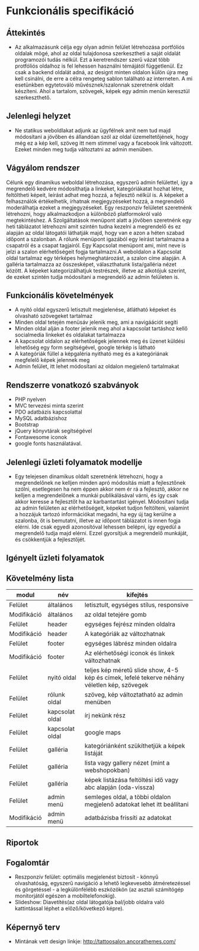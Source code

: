 # Funkcionális specifikáció

## Áttekintés
- Az alkalmazásunk célja egy olyan admin felület létrehozása portfóliós oldalak mögé, ahol az oldal tulajdonosa szerkesztheti a saját oldalát programozói tudás nélkül. Ezt a keretrendszer szerű vázat több protfóliós oldalhoz is fel lehessen használni témájától függetlenül. Ez csak a backend oldalát adná, az designt minten oldalon külön újra meg kell csinálni, de erre a célra rengeteg sablon található az interneten. A mi esetünkben egytetováló művésznek/szalonnak szeretnénk oldalt készíteni. Ahol a tartalom, szövegek, képek egy admin menün keresztül szerkeszthető.

## Jelenlegi helyzet
- Ne statikus weboldlakat adjunk az ügyfélnek amit nem tud majd módosítani a jövőben és állandóan szól az oldal üzemeltetőjének, hogy még ez a kép kell, szöveg itt nem stimmel vagy a facebook link változott. Ezeket minden meg tudja változtatni az admin menüben.

## Vágyálom rendszer
Célunk egy dinamikus weboldal létrehozása, egyszerű admin felülettel, így a megrendelő kedvére módosíthatja a linkeket, kategóriákatat hozhat létre, feltöltheti képeit, leírást adhat meg hozzá, a fejlesztő nélkül is. A képeket a felhasználók értékelhetik, írhatnak megjegyzéseket hozzá, a megrendelő moderálhatja ezeket a megjegyzéseket. Egy reszponzív felületet szeretnénk létrehozni, hogy alkalmazkodjon a különböző platformokról való megtekintéshez. A Szolgáltatások menüpont alatt a jövőben szeretnénk egy heti táblázatot létrehozni amit szintén tudna kezelni a megrendelő és ez alapján az oldal látogatói láthatják majd, hogy van e azon a héten szabad időpont a szalonban. A rólunk menüpont igazából egy leírást tartalmazna a csapatról és a csapat tagjairól. Egy Kapcsolat menüpont ami, mint neve is jelzi a szalon elérhetőségeit fogja tartalmazni.A weboldalon a Kapcsolat oldal tartalmaz egy térképes helymeghatározást, a szalon címe alapján. A galléria tartalmazza az összesképet, választhatunk lista/galléria nézet között. A képeket kategorizálhatjuk testrészek, illetve az alkotójuk szerint, de ezeket szintén tudja módosítani a megrendelő az admin felületen is.
## Funkcionális követelmények
- A nyitó oldal egyszerű letisztult megjelenése, átlátható képeket és olvasható szövegeket tartalmaz
- Minden oldal tetején menüsáv jelenik meg, ami a navigáációt segíti
- Minden oldal alján a footer jelenik meg ahol a kapcsolat tartáshoz kellő socialmedia linkeket és oldalakat tartalmazza
- A kapcsolat oldalon az elérhetőségek jelennek meg és üzenet küldési lehetőség egy form segítségével, google térkép is látható
- A kategóriák füllel a képgaléria nyitható meg és a kategóriának megfelelő képek jelennek meg
- Admin felület, itt lehet módosítani az oldalon megjelenő tartalmakat

## Rendszerre vonatkozó szabványok
- PHP nyelven
- MVC tervezési minta szerint
- PDO adatbázis kapcsolattal
- MySQL adatbázishoz
- Bootstrap
- jQuery könyvtárak segítségével
- Fontawesome iconok
- google fonts használatával.

## Jelenlegi üzleti folyamatok modellje
- Egy telejesen dinamikus oldalt szeretnénk létrehozni, hogy a megrendelőnek ne kelljen minden apró módosítás miatt a fejlesztőnek szólni, esetlegesen ha nem éppen akkor nem ér rá a fejlesztő, akkor ne kelljen a megrendelőnek a munkái publikálásával várni, és így csak akkor keresse a fejlesztőt ha az karbantartást igényel. Módosítani tudja az admin felületen az elérhetőségeit, képeket tudjon feltölteni, valamint a hozzájuk tartozó információkat megadni, ha egy új tag kerülne a szalonba, őt is bemutatni, illetve az időpont táblázatot is innen fogja elérni. Ide csak egyedi azonosítóval lehessen belépni, így egyedül a megrendelő tudja majd elérni. Ezzel gyorsítjuk a megrendelő munkáját, és csökkentjük a fejlesztőjét.
## Igényelt üzleti folyamatok

## Követelmény lista

|modul|név|kifejtés|
|---|---|---|
|Felület|általános|letisztult, egységes stílus, responsive|
|Modifikáció|általános|az oldal tetejére gomb|
|Felület|header|egységes fejrész minden oldalra|
|Modifikáció|header|A kategóriák az változhatnak|
|Felület|footer|egységes lábrész minden oldalra|
|Modifikáció|footer|Az elérhetőségi iconok és linkek változhatnak|
|Felület|nyitó oldal|teljes kép méretű slide show, 4-5 kép és címek, lefelé tekerve néhány véletlen kép, szövegek|
|Felület|rólunk oldal|szöveg, kép változtatható az admin menüben|
|Felület|kapcsolat oldal|írj nekünk rész|
|Felület|kapcsolat oldal|google maps|
|Felület|galléria|kategóriánként szükíthetjük a képek listáját|
|Felület|galléria|lista vagy gallery nézet (mint a webshopokban)|
|Felület|galléria|képek listázása feltöltési idő vagy abc alapján (oda-vissza)|
|Felület|admin menü|semleges oldal, a többi oldalon megjelenő adatokat lehet itt beállítani|
|Modifikáció|admin menü|adatbázisba frissíti az adatokat|

## Riportok

## Fogalomtár
- Reszponzív felület: optimális megjelenést biztosít - könnyű olvashatóság, egyszerű navigáció a lehető legkevesebb átméretezéssel és görgetéssel - a legkülönfélébb eszközökön (az asztali számítógép monitorjától egészen a mobiltelefonokig).
- Slideshow: Diavetítés(az oldal látogatója bal/jobb oldalra való kattintással léphet a előző/következő képre).
## Képernyő terv
- Mintának vett design linkje: http://tattoosalon.ancorathemes.com/

